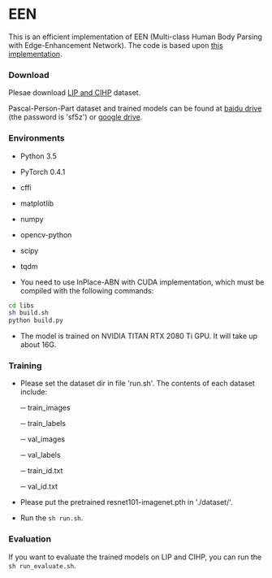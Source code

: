 # EEN

This is an efficient implementation of EEN (Multi-class Human Body Parsing with Edge-Enhancement Network). The code is based upon [this implementation](https://github.com/liutinglt/CE2P).

### Download

Plesae download [LIP and CIHP](http://sysu-hcp.net/lip/overview.php) dataset.

Pascal-Person-Part dataset and trained models can be found at [baidu drive](https://pan.baidu.com/s/1TMFznMIijqjerWB49mLPNA) (the password is 'sf5z') or [google drive](https://drive.google.com/open?id=1MDcTbIjA5XgP_tnrAN9yR3q41LObljFC).


### Environments

+ Python 3.5   

+ PyTorch 0.4.1  

+ cffi

+ matplotlib

+ numpy        

+ opencv-python

+ scipy

+ tqdm

+ You need to use InPlace-ABN with CUDA implementation, which must be compiled with the following commands:

```bash
cd libs
sh build.sh
python build.py
``` 
+ The model is trained on NVIDIA TITAN RTX 2080 Ti GPU. It will take up about 16G.


### Training

+ Please set the dataset dir in file 'run.sh'. The contents of each dataset include: 

  ─ train_images   

  ─ train_labels  

  ─ val_images  

  ─ val_labels    

  ─ train_id.txt  

  ─ val_id.txt  

+ Please put the pretrained resnet101-imagenet.pth in './dataset/'.

+ Run the `sh run.sh`. 

### Evaluation

If you want to evaluate the trained models on LIP and CIHP, you can run the `sh run_evaluate.sh`.

